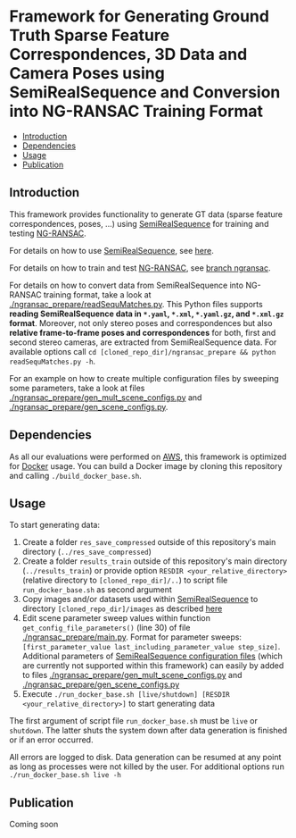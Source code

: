 # Framework for Generating Ground Truth Sparse Feature Correspondences, 3D Data and Camera Poses using SemiRealSequence and Conversion into NG-RANSAC Training Format

- [Introduction](#introduction)
- [Dependencies](#dependencies)
- [Usage](#usage)
- [Publication](#publication)

## Introduction <a name="introduction"></a>

This framework provides functionality to generate GT data (sparse feature correspondences, poses, ...) using [SemiRealSequence](https://github.com/josefmaierfl/SemiRealSequence) for training and testing [NG-RANSAC](https://github.com/josefmaierfl/autocalib_test_package/tree/ngransac).

For details on how to use [SemiRealSequence](https://github.com/josefmaierfl/SemiRealSequence), see [here](https://github.com/josefmaierfl/SemiRealSequence).

For details on how to train and test [NG-RANSAC](https://github.com/josefmaierfl/autocalib_test_package/tree/ngransac), see [branch ngransac](https://github.com/josefmaierfl/autocalib_test_package/tree/ngransac).

For details on how to convert data from SemiRealSequence into NG-RANSAC training format, take a look at [./ngransac_prepare/readSequMatches.py](./ngransac_prepare/readSequMatches.py).
This Python files supports **reading SemiRealSequence data in `*.yaml`, `*.xml`, `*.yaml.gz`, and `*.xml.gz` format**.
Moreover, not only stereo poses and correspondences but also **relative frame-to-frame poses and correspondences** for both, first and second stereo cameras, are extracted from SemiRealSequence data.
For available options call `cd [cloned_repo_dir]/ngransac_prepare && python readSequMatches.py -h`.

For an example on how to create multiple configuration files by sweeping some parameters, take a look at files [./ngransac_prepare/gen_mult_scene_configs.py](./ngransac_prepare/gen_mult_scene_configs.py) and [./ngransac_prepare/gen_scene_configs.py](./ngransac_prepare/gen_scene_configs.py).

## Dependencies <a name="dependencies"></a>

As all our evaluations were performed on [AWS](https://aws.amazon.com/), this framework is optimized for [Docker](https://docs.docker.com/get-docker/) usage.
You can build a Docker image by cloning this repository and calling `./build_docker_base.sh`.

## Usage <a name="usage"></a>

To start generating data:
1. Create a folder `res_save_compressed` outside of this repository's main directory (`../res_save_compressed`)
2. Create a folder `results_train` outside of this repository's main directory (`../results_train`) or provide option `RESDIR <your_relative_directory>` (relative directory to `[cloned_repo_dir]/..`) to script file `run_docker_base.sh` as second argument
3. Copy images and/or datasets used within [SemiRealSequence](https://github.com/josefmaierfl/SemiRealSequence) to directory `[cloned_repo_dir]/images` as described [here](https://github.com/josefmaierfl/SemiRealSequence#image-folder)
4. Edit scene parameter sweep values within function `get_config_file_parameters()` (line 30) of file [./ngransac_prepare/main.py](./ngransac_prepare/main.py).
Format for parameter sweeps: `[first_parameter_value last_including_parameter_value step_size]`.
Additional parameters of [SemiRealSequence configuration files](https://github.com/josefmaierfl/SemiRealSequence#config-file) (which are currently not supported within this framework) can easily by added to files [./ngransac_prepare/gen_mult_scene_configs.py](./ngransac_prepare/gen_mult_scene_configs.py) and [./ngransac_prepare/gen_scene_configs.py](./ngransac_prepare/gen_scene_configs.py)
5. Execute `./run_docker_base.sh [live/shutdown] [RESDIR <your_relative_directory>]` to start generating data

The first argument of script file `run_docker_base.sh` must be `live` or `shutdown`.
The latter shuts the system down after data generation is finished or if an error occurred.

All errors are logged to disk.
Data generation can be resumed at any point as long as processes were not killed by the user.
For additional options run `./run_docker_base.sh live -h`

## Publication <a name="publication"></a>

Coming soon

<!--
```
@inproceedings{maier2020semireal,
  title={Unlimited Semi-Real-World Ground Truth Generation for Feature-Based Applications},
  author={Maier, Josef},
  booktitle={ACCV},
  year={2020}
}
```
-->

